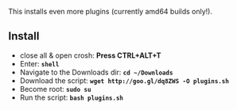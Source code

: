 This installs even more plugins (currently amd64 builds only!).

## Install

* close all & open crosh: **Press CTRL+ALT+T**
* Enter: **`shell`**
* Navigate to the Downloads dir: **`cd ~/Downloads`**
* Download the script: **`wget http://goo.gl/dq8ZWS -O plugins.sh`**
* Become root: **`sudo su`**
* Run the script: **`bash plugins.sh`**

